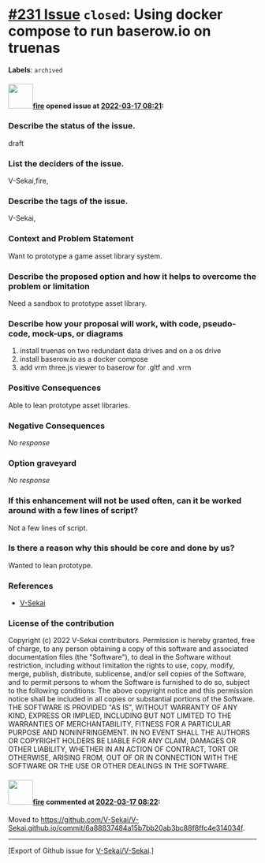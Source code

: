 # [\#231 Issue](https://github.com/V-Sekai/V-Sekai/issues/231) `closed`: Using docker compose to run baserow.io on truenas
**Labels**: `archived`


#### <img src="https://avatars.githubusercontent.com/u/32321?u=c2e06a3d2b49a467aa907e54aa259516440267cc&v=4" width="50">[fire](https://github.com/fire) opened issue at [2022-03-17 08:21](https://github.com/V-Sekai/V-Sekai/issues/231):

### Describe the status of the issue.

draft

### List the deciders of the issue.

V-Sekai,fire,

### Describe the tags of the issue.

V-Sekai,

### Context and Problem Statement

Want to prototype a game asset library system.

### Describe the proposed option and how it helps to overcome the problem or limitation

Need a sandbox to prototype asset library.

### Describe how your proposal will work, with code, pseudo-code, mock-ups, or diagrams

1. install truenas on two redundant data drives and on a os drive
1. install baserow.io as a docker compose
2. add vrm three.js viewer to baserow for .gltf and .vrm

### Positive Consequences

Able to lean prototype asset libraries.

### Negative Consequences

_No response_

### Option graveyard

_No response_

### If this enhancement will not be used often, can it be worked around with a few lines of script?

Not a few lines of script.

### Is there a reason why this should be core and done by us?

Wanted to lean prototype.

### References

- [V-Sekai](https://v-sekai.org/)


### License of the contribution

Copyright (c) 2022 V-Sekai contributors. Permission is hereby granted, free of charge, to any person obtaining a copy of this software and associated documentation files (the "Software"), to deal in the Software without restriction, including without limitation the rights to use, copy, modify, merge, publish, distribute, sublicense, and/or sell copies of the Software, and to permit persons to whom the Software is furnished to do so, subject to the following conditions: The above copyright notice and this permission notice shall be included in all copies or substantial portions of the Software. THE SOFTWARE IS PROVIDED "AS IS", WITHOUT WARRANTY OF ANY KIND, EXPRESS OR IMPLIED, INCLUDING BUT NOT LIMITED TO THE WARRANTIES OF MERCHANTABILITY, FITNESS FOR A PARTICULAR PURPOSE AND NONINFRINGEMENT. IN NO EVENT SHALL THE AUTHORS OR COPYRIGHT HOLDERS BE LIABLE FOR ANY CLAIM, DAMAGES OR OTHER LIABILITY, WHETHER IN AN ACTION OF CONTRACT, TORT OR OTHERWISE, ARISING FROM, OUT OF OR IN CONNECTION WITH THE SOFTWARE OR THE USE OR OTHER DEALINGS IN THE SOFTWARE.

#### <img src="https://avatars.githubusercontent.com/u/32321?u=c2e06a3d2b49a467aa907e54aa259516440267cc&v=4" width="50">[fire](https://github.com/fire) commented at [2022-03-17 08:22](https://github.com/V-Sekai/V-Sekai/issues/231#issuecomment-1070527054):

Moved to https://github.com/V-Sekai/V-Sekai.github.io/commit/6a88837484a15b7bb20ab3bc88f8ffc4e314034f.


-------------------------------------------------------------------------------



[Export of Github issue for [V-Sekai/V-Sekai](https://github.com/V-Sekai/V-Sekai).]
